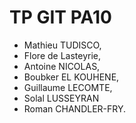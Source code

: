 # TP GIT PA10

- Mathieu TUDISCO,
- Flore de Lasteyrie,
- Antoine NICOLAS,
- Boubker EL KOUHENE,
- Guillaume LECOMTE,
- Solal LUSSEYRAN
- Roman CHANDLER-FRY.

